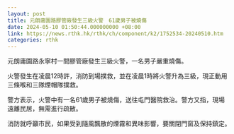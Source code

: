```yaml
---
layout: post
title: 元朗庸園路膠管廠發生三級火警　61歲男子被燒傷
date: 2024-05-10 01:50:44.000000000 +08:00
link: https://news.rthk.hk/rthk/ch/component/k2/1752534-20240510.htm
categories: rthk
---
```


元朗庸園路永寧村一間膠管廠發生三級火警，一名男子嚴重燒傷。

火警發生在凌晨12時許，消防到場撲救，並在凌晨1時將火警升為三級，現正動用三條喉和三隊煙帽隊撲救。

警方表示，火警中有一名61歲男子被燒傷，送往屯門醫院救治。警方又指，現場遠離民居，無需進行疏散。

消防就呼籲市民，如果受到隨風飄散的煙霧和異味影響，要關閉門窗及保持鎮定。
